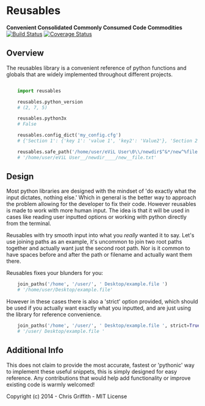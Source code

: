 # Reusables
**Convenient Consolidated Commonly Consumed Code Commodities**
[![Build Status](https://travis-ci.org/cdgriffith/Reusables.png?branch=master)](https://travis-ci.org/cdgriffith/Reusables)
[![Coverage Status](https://coveralls.io/repos/cdgriffith/Reusables/badge.png?branch=master)](https://coveralls.io/r/cdgriffith/Reusables?branch=master)

## Overview

The reusables library is a convenient reference of python functions and globals
that are widely implemented throughout different projects.

```python

    import reusables

    reusables.python_version
    # (2, 7, 5)

    reusables.python3x
    # False

    reusables.config_dict('my_config.cfg')
    # {'Section 1': {'key 1': 'value 1', 'key2': 'Value2'}, 'Section 2': {}}

    reusables.safe_path('/home/user/eViL User\0\\/newdir$^&*/new^%file.txt')
    # '/home/user/eViL User__/newdir____/new__file.txt'

```

## Design

Most python libraries are designed with the mindset of 'do exactly what the
input dictates, nothing else.' Which in general is the better way to approach
the problem allowing for the developer to fix their code. However reusables
is made to work with more human input. The idea is that it will be used
in cases like reading user inputted options or working with python
directly from the terminal.

Reusables with try smooth input into what you *really* wanted it to say.
Let's use joining paths as an example, it's uncommon to join two root paths together
and actually want just the second root path. Nor is it common to have spaces
before and after the path or filename and actually want them there.

Reusables fixes your blunders for you:
```python
    join_paths('/home', '/user/', ' Desktop/example.file ')
    # '/home/user/Desktop/example.file'
```

However in these cases there is also a 'strict' option provided, which should be
used if you actually want exactly what you inputted, and are just using the
library for reference convenience.

```python
    join_paths('/home', '/user/', ' Desktop/example.file ', strict=True)
    # '/user/ Desktop/example.file '
```

## Additional Info

This does not claim to provide the most accurate, fastest or 'pythonic' way to
implement these useful snippets, this is simply designed for easy reference.
Any contributions that would help add functionality or improve existing
code is warmly welcomed\!

Copyright \(c\) 2014  \- Chris Griffith \- MIT License